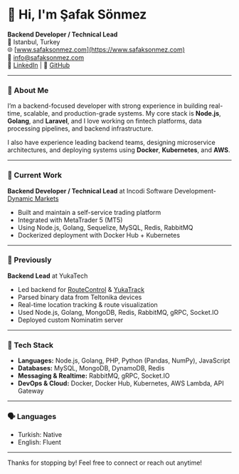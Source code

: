 # 👋 Hi, I'm Şafak Sönmez

**Backend Developer / Technical Lead**  
📍 Istanbul, Turkey  
🌐 [www.safaksonmez.com](https://www.safaksonmez.com)  
📧 info@safaksonmez.com  
🔗 [LinkedIn](https://www.linkedin.com/in/safaksonmez/) | 🐙 [GitHub](https://github.com/safaksonmez)

---

### 🚀 About Me

I’m a backend-focused developer with strong experience in building real-time, scalable, and production-grade systems. My core stack is **Node.js**, **Golang**, and **Laravel**, and I love working on fintech platforms, data processing pipelines, and backend infrastructure.

I also have experience leading backend teams, designing microservice architectures, and deploying systems using **Docker**, **Kubernetes**, and **AWS**.

---

### 💼 Current Work

**Backend Developer / Technical Lead** at Incodi Software Development-[Dynamic Markets](https://selfservice.dynamicmarkets.com)  
- Built and maintain a self-service trading platform
- Integrated with MetaTrader 5 (MT5)
- Using Node.js, Golang, Sequelize, MySQL, Redis, RabbitMQ
- Dockerized deployment with Docker Hub + Kubernetes

---

### 🧠 Previously

**Backend Lead** at YukaTech  
- Led backend for [RouteControl](https://www.routecontrol.de) & [YukaTrack](https://yukatrack.com)  
- Parsed binary data from Teltonika devices  
- Real-time location tracking & route visualization  
- Used Node.js, Golang, MongoDB, Redis, RabbitMQ, gRPC, Socket.IO  
- Deployed custom Nominatim server

---

### 🔧 Tech Stack

- **Languages:** Node.js, Golang, PHP, Python (Pandas, NumPy), JavaScript
- **Databases:** MySQL, MongoDB, DynamoDB, Redis
- **Messaging & Realtime:** RabbitMQ, gRPC, Socket.IO
- **DevOps & Cloud:** Docker, Docker Hub, Kubernetes, AWS Lambda, API Gateway

---

### 🗣️ Languages

- Turkish: Native  
- English: Fluent

---

Thanks for stopping by! Feel free to connect or reach out anytime!
